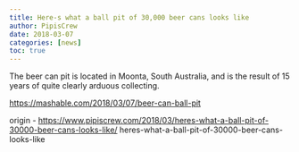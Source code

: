 ```yaml
---
title: Here-s what a ball pit of 30,000 beer cans looks like
author: PipisCrew
date: 2018-03-07
categories: [news]
toc: true
---
```


The beer can pit is located in Moonta, South Australia, and is the result of 15 years of quite clearly arduous collecting.

https://mashable.com/2018/03/07/beer-can-ball-pit

origin - https://www.pipiscrew.com/2018/03/heres-what-a-ball-pit-of-30000-beer-cans-looks-like/ heres-what-a-ball-pit-of-30000-beer-cans-looks-like